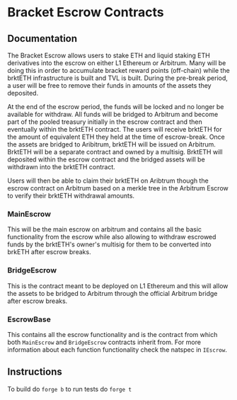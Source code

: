 # Bracket Escrow Contracts

## Documentation

The Bracket Escrow allows users to stake ETH and liquid staking ETH derivatives into the escrow
on either L1 Ethereum or Arbitrum.  Many will be doing this in order to accumulate bracket reward 
points (off-chain) while the brktETH infrastructure is built and TVL is built. During the pre-break 
period, a user will be free to remove their funds in amounts of the assets they deposited.

At the end of the escrow period, the funds will be locked and no longer be available for withdraw.
All funds will be bridged to Arbitrum and become part of the pooled treasury initially in the escrow
contract and then eventually within the brktETH contract.
The users will receive brktETH for the amount of equivalent ETH they held at the time of escrow-break. 
Once the assets are bridged to Aribitrum, brktETH will be issued on Arbitrum.  BrktETH will be a
separate contract and owned by a multisig.  BrktETH will deposited within the escrow contract 
and the bridged assets will be withdrawn into the brktETH contract.  

Users will then be able to claim their brktETH on Aribtrum though the escrow contract 
on Arbitrum based on a merkle tree in the Arbitrum Escrow to verify their brktETH withdrawal amounts.

### MainEscrow
This will be the main escrow on arbitrum and contains all the basic functionality from the 
escrow while also allowing to withdraw escrowed funds by the brktETH's owner's multisig for 
them to be converted into brkETH after escrow breaks.

### BridgeEscrow
This is the contract meant to be deployed on L1 Ethereum and this will allow the assets to be bridged
to Arbitrum through the official Arbitrum bridge after escrow breaks.

### EscrowBase
This contains all the escrow functionality and is the contract from which both `MainEscrow` and 
`BridgeEscrow` contracts inherit from. For more information about each function functionality 
check the natspec in `IEscrow`.

## Instructions

To build do `forge b` to run tests do `forge t`